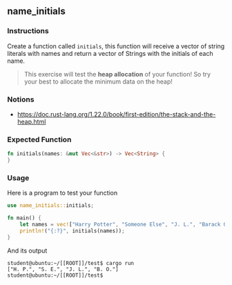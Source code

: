 ## name_initials

### Instructions

Create a function called `initials`, this function will receive a vector of string literals
with names and return a vector of Strings with the initials of each name.

> This exercise will test the **heap allocation** of your function!
> So try your best to allocate the minimum data on the heap!

### Notions

- https://doc.rust-lang.org/1.22.0/book/first-edition/the-stack-and-the-heap.html

### Expected Function

```rust
fn initials(names: &mut Vec<&str>) -> Vec<String> {
}
```

### Usage

Here is a program to test your function

```rust
use name_initials::initials;

fn main() {
    let names = vec!["Harry Potter", "Someone Else", "J. L.", "Barack Obama"]
    println!("{:?}", initials(names));
}
```

And its output

```console
student@ubuntu:~/[[ROOT]]/test$ cargo run
["H. P.", "S. E.", "J. L.", "B. O."]
student@ubuntu:~/[[ROOT]]/test$
```
